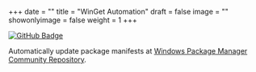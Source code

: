 +++
date = ""
title = "WinGet Automation"
draft = false
image = ""
showonlyimage = false
weight = 1
+++

[![GitHub Badge](https://img.shields.io/badge/GitHub-black?style=for-the-badge&logo=github)](https://github.com/vedantmgoyal9/vedantmgoyal9/tree/main/WinGetAutomation)

Automatically update package manifests at [Windows Package Manager Community Repository](https://github.com/microsoft/winget-pkgs).